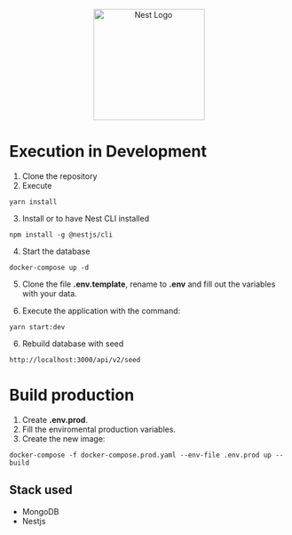 <p align="center">
  <a href="http://nestjs.com/" target="blank"><img src="https://nestjs.com/img/logo-small.svg" width="200" alt="Nest Logo" /></a>
</p>

# Execution in Development

1. Clone the repository
2. Execute
```
yarn install
```

3. Install or to have Nest CLI installed
```
npm install -g @nestjs/cli
```

4. Start the database
```
docker-compose up -d
```

5. Clone the file __.env.template__, rename to __.env__ and
fill out the variables with your data.

6. Execute the application with the command:
```
yarn start:dev
```

6. Rebuild database with seed
```
http://localhost:3000/api/v2/seed
```

# Build production
1. Create __.env.prod__.
2. Fill the enviromental production variables.
3. Create the new image:
```
docker-compose -f docker-compose.prod.yaml --env-file .env.prod up --build
```


## Stack used
* MongoDB
* Nestjs

